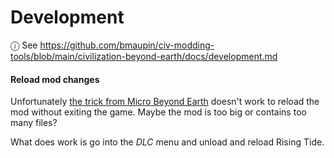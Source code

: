 # Development

ⓘ See https://github.com/bmaupin/civ-modding-tools/blob/main/civilization-beyond-earth/docs/development.md

#### Reload mod changes

Unfortunately [the trick from Micro Beyond Earth](https://github.com/bmaupin/micro-beyond-earth/blob/main/docs/development.md) doesn't work to reload the mod without exiting the game. Maybe the mod is too big or contains too many files?

What does work is go into the _DLC_ menu and unload and reload Rising Tide.
